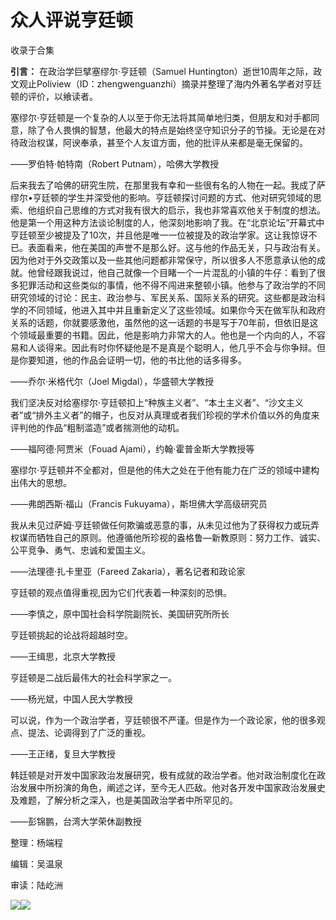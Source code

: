 # 众人评说亨廷顿


收录于合集

**引言：** 在政治学巨擘塞缪尔·亨廷顿（Samuel
Huntington）逝世10周年之际，政文观止Poliview（ID：zhengwenguanzhi）摘录并整理了海内外著名学者对亨廷顿的评价，以飨读者。

  

  

塞缪尔·亨廷顿是一个复杂的人以至于你无法将其简单地归类，但朋友和对手都同意，除了令人畏惧的智慧，他最大的特点是始终坚守知识分子的节操。无论是在对待政治权谋，阿谀奉承，甚至个人友谊方面，他的批评从来都是毫无保留的。

——罗伯特·帕特南（Robert Putnam），哈佛大学教授

后来我去了哈佛的研究生院，在那里我有幸和一些很有名的人物在一起。我成了萨缪尔•亨廷顿的学生并深受他的影响。亨廷顿探讨问题的方式、他对研究领域的思索、他组织自己思维的方式对我有很大的启示，我也非常喜欢他关于制度的想法。他是第一个用这种方法谈论制度的人，他深刻地影响了我。在“北京论坛”开幕式中亨廷顿至少被提及了10次，并且他是唯一一位被提及的政治学家。这让我惊讶不已。表面看来，他在美国的声誉不是那么好。这与他的作品无关，只与政治有关。因为他对于外交政策以及一些其他问题都非常保守，所以很多人不愿意承认他的成就。他曾经跟我说过，他自己就像一个目睹一个一片混乱的小镇的牛仔：看到了很多犯罪活动和这些类似的事情，他不得不闯进来整顿小镇。他参与了政治学的不同研究领域的讨论：民主、政治参与、军民关系、国际关系的研究。这些都是政治科学的不同领域，他进入其中并且重新定义了这些领域。如果你今天在做军队和政府关系的话题，你就要感激他，虽然他的这一话题的书是写于70年前，但依旧是这个领域最重要的书籍。因此，他是影响力非常大的人。他也是一个内向的人，不容易和人谈得来。因此有时你怀疑他是不是真是个聪明人，他几乎不会与你争辩。但是你要知道，他的作品会证明一切，他的书比他的话多得多。

——乔尔·米格代尔（Joel Migdal），华盛顿大学教授

我们坚决反对给塞缪尔·亨廷顿扣上“种族主义者”、“本土主义者”、“沙文主义者”或“排外主义者”的帽子，也反对从真理或者我们珍视的学术价值以外的角度来评判他的作品“粗制滥造”或者揣测他的动机。

——福阿德·阿贾米（Fouad Ajami），约翰·霍普金斯大学教授等

塞缪尔·亨廷顿并不全都对，但是他的伟大之处在于他有能力在广泛的领域中建构出伟大的思想。

——弗朗西斯·福山（Francis Fukuyama），斯坦佛大学高级研究员

我从未见过萨姆·亨廷顿做任何欺骗或恶意的事，从未见过他为了获得权力或玩弄权谋而牺牲自己的原则。他遵循他所珍视的盎格鲁—新教原则：努力工作、诚实、公平竞争、勇气、忠诚和爱国主义。

——法理德·扎卡里亚（Fareed Zakaria），著名记者和政论家

亨廷顿的观点值得重视,因为它们代表着一种深刻的恐惧。

——李慎之，原中国社会科学院副院长、美国研究所所长

亨廷顿挑起的论战将超越时空。

——王缉思，北京大学教授

亨廷顿是二战后最伟大的社会科学家之一。

——杨光斌，中国人民大学教授

可以说，作为一个政治学者，亨廷顿很不严谨。但是作为一个政论家，他的很多观点、提法、论调得到了广泛的重视。

——王正绪，复旦大学教授

韩廷顿是对开发中国家政治发展研究，极有成就的政治学者。他对政治制度化在政治发展中所扮演的角色，阐述之详，至今无人匹敌。他对各开发中国家政治发展史及难题，了解分析之深入，也是美国政治学者中所罕见的。

——彭锦鹏，台湾大学荣休副教授

  

  

整理：杨端程

编辑：吴温泉

审读：陆屹洲

![](/images/486/2.jpeg)![](/images/486/3.jpeg)

  

